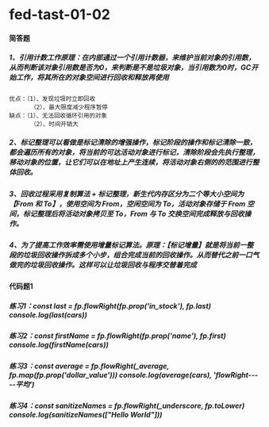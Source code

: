 # fed-tast-01-02

#### 简答题
##### 1、引用计数工作原理：在内部通过一个引用计数器，来维护当前对象的引用数，从而判断该对象引用数是否为0，来判断是不是垃圾对象，当引用数为0时，GC开始工作，将其所在的对象空间进行回收和释放再使用
    优点：（1）、发现垃圾时立即回收
          （2）、最大限度减少程序暂停
    缺点：（1）、无法回收循环引用的对象 
          （2）、时间开销大
##### 2、标记整理可以看做是标记清除的增强操作，标记阶段的操作和标记清除一致，都会遍历所有的对象，将当前的可达活动对象进行标记，清除阶段会先执行整理，移动对象的位置，让它们可以在地址上产生连续，将活动对象右侧的的范围进行整体回收。
##### 3、回收过程采用复制算法 + 标记整理，新生代内存区分为二个等大小空间为【From 和 To】，使用空间为 From，空闲空间为 To，活动对象存储于 From 空间，标记整理后将活动对象拷贝至 To，From 与 To 交换空间完成释放与回收操作。
##### 4、为了提高工作效率需使用增量标记算法。原理：【标记增量】就是将当前一整段的垃圾回收操作拆成多个小步，组合完成当前的回收操作。从而替代之前一口气做完的垃圾回收操作。这样可以让垃圾回收与程序交替着完成

#### 代码题1
##### 练习1：const last = fp.flowRight(fp.prop('in_stock'), fp.last) console.log(last(cars))
##### 练习2：const firstName = fp.flowRight(fp.prop('name'), fp.first) console.log(firstName(cars))
##### 练习3：const average = fp.flowRight(_average, fp.map(fp.prop('dollar_value'))) console.log(average(cars), 'flowRight-----平均')
##### 练习4：const sanitizeNames = fp.flowRight(_underscore, fp.toLower) console.log(sanitizeNames(["Hello World"]))